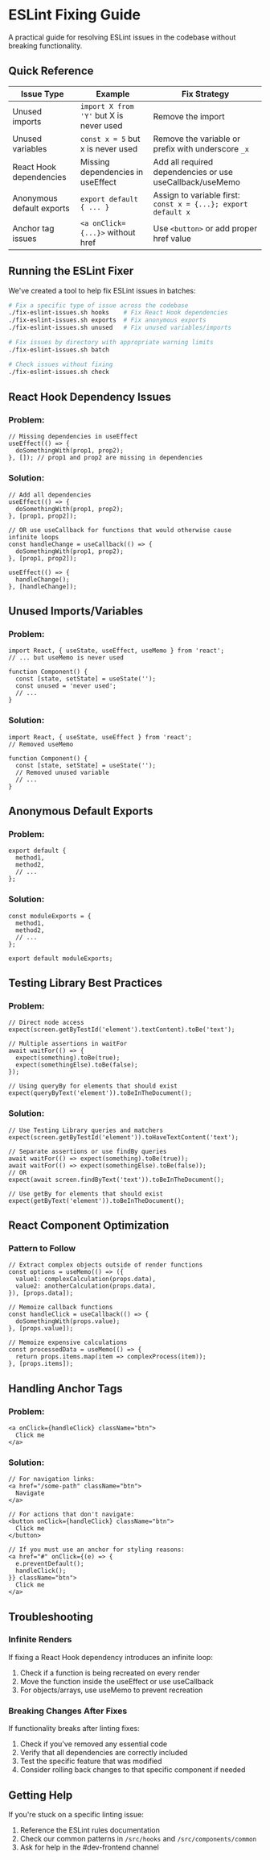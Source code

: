 # ESLint Fixing Guide

A practical guide for resolving ESLint issues in the codebase without breaking functionality.

## Quick Reference

| Issue Type | Example | Fix Strategy |
|------------|---------|--------------|
| Unused imports | `import X from 'Y'` but X is never used | Remove the import |
| Unused variables | `const x = 5` but x is never used | Remove the variable or prefix with underscore `_x` |
| React Hook dependencies | Missing dependencies in useEffect | Add all required dependencies or use useCallback/useMemo |
| Anonymous default exports | `export default { ... }` | Assign to variable first: `const x = {...}; export default x` |
| Anchor tag issues | `<a onClick={...}>` without href | Use `<button>` or add proper href value |

## Running the ESLint Fixer

We've created a tool to help fix ESLint issues in batches:

```bash
# Fix a specific type of issue across the codebase
./fix-eslint-issues.sh hooks    # Fix React Hook dependencies
./fix-eslint-issues.sh exports  # Fix anonymous exports
./fix-eslint-issues.sh unused   # Fix unused variables/imports

# Fix issues by directory with appropriate warning limits
./fix-eslint-issues.sh batch

# Check issues without fixing
./fix-eslint-issues.sh check
```

## React Hook Dependency Issues

### Problem:
```tsx
// Missing dependencies in useEffect
useEffect(() => {
  doSomethingWith(prop1, prop2);
}, []); // prop1 and prop2 are missing in dependencies
```

### Solution:
```tsx
// Add all dependencies
useEffect(() => {
  doSomethingWith(prop1, prop2);
}, [prop1, prop2]);

// OR use useCallback for functions that would otherwise cause infinite loops
const handleChange = useCallback(() => {
  doSomethingWith(prop1, prop2);
}, [prop1, prop2]);

useEffect(() => {
  handleChange();
}, [handleChange]);
```

## Unused Imports/Variables

### Problem:
```tsx
import React, { useState, useEffect, useMemo } from 'react';
// ... but useMemo is never used

function Component() {
  const [state, setState] = useState('');
  const unused = 'never used';
  // ...
}
```

### Solution:
```tsx
import React, { useState, useEffect } from 'react';
// Removed useMemo

function Component() {
  const [state, setState] = useState('');
  // Removed unused variable
  // ...
}
```

## Anonymous Default Exports

### Problem:
```tsx
export default {
  method1,
  method2,
  // ...
};
```

### Solution:
```tsx
const moduleExports = {
  method1,
  method2,
  // ...
};

export default moduleExports;
```

## Testing Library Best Practices

### Problem:
```tsx
// Direct node access
expect(screen.getByTestId('element').textContent).toBe('text');

// Multiple assertions in waitFor
await waitFor(() => {
  expect(something).toBe(true);
  expect(somethingElse).toBe(false);
});

// Using queryBy for elements that should exist
expect(queryByText('element')).toBeInTheDocument();
```

### Solution:
```tsx
// Use Testing Library queries and matchers
expect(screen.getByTestId('element')).toHaveTextContent('text');

// Separate assertions or use findBy queries
await waitFor(() => expect(something).toBe(true));
await waitFor(() => expect(somethingElse).toBe(false));
// OR
expect(await screen.findByText('text')).toBeInTheDocument();

// Use getBy for elements that should exist
expect(getByText('element')).toBeInTheDocument();
```

## React Component Optimization

### Pattern to Follow

```tsx
// Extract complex objects outside of render functions
const options = useMemo(() => ({
  value1: complexCalculation(props.data),
  value2: anotherCalculation(props.data),
}), [props.data]);

// Memoize callback functions
const handleClick = useCallback(() => {
  doSomethingWith(props.value);
}, [props.value]);

// Memoize expensive calculations
const processedData = useMemo(() => {
  return props.items.map(item => complexProcess(item));
}, [props.items]);
```

## Handling Anchor Tags

### Problem:
```tsx
<a onClick={handleClick} className="btn">
  Click me
</a>
```

### Solution:
```tsx
// For navigation links:
<a href="/some-path" className="btn">
  Navigate
</a>

// For actions that don't navigate:
<button onClick={handleClick} className="btn">
  Click me
</button>

// If you must use an anchor for styling reasons:
<a href="#" onClick={(e) => { 
  e.preventDefault(); 
  handleClick(); 
}} className="btn">
  Click me
</a>
```

## Troubleshooting

### Infinite Renders

If fixing a React Hook dependency introduces an infinite loop:

1. Check if a function is being recreated on every render
2. Move the function inside the useEffect or use useCallback
3. For objects/arrays, use useMemo to prevent recreation

### Breaking Changes After Fixes

If functionality breaks after linting fixes:

1. Check if you've removed any essential code
2. Verify that all dependencies are correctly included
3. Test the specific feature that was modified
4. Consider rolling back changes to that specific component if needed

## Getting Help

If you're stuck on a specific linting issue:

1. Reference the ESLint rules documentation
2. Check our common patterns in `/src/hooks` and `/src/components/common`
3. Ask for help in the #dev-frontend channel 